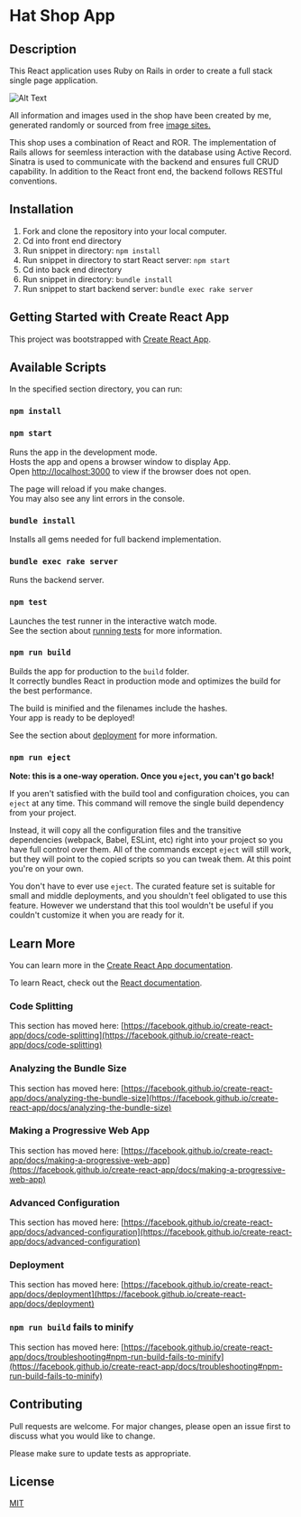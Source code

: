 # Hat Shop App

## Description

This React application uses Ruby on Rails in order to create a full stack single page application.

![Alt Text](HatShop.gif)

All information and images used in the shop have been created by me, generated randomly or sourced from free [image sites.](https://unsplash.com/)

This shop uses a combination of React and ROR. The implementation of Rails allows for seemless interaction with the database using Active Record. Sinatra is used to communicate with the backend and ensures full CRUD capability. In addition to the React front end, the backend follows RESTful conventions.

## Installation

1. Fork and clone the repository into your local computer.
2. Cd into front end directory
3. Run snippet in directory:
   `npm install`
4. Run snippet in directory to start React server:
   `npm start`
5. Cd into back end directory
6. Run snippet in directory:
   `bundle install`
7. Run snippet to start backend server:
   `bundle exec rake server`

## Getting Started with Create React App

This project was bootstrapped with [Create React App](https://github.com/facebook/create-react-app).

## Available Scripts

In the specified section directory, you can run:

### `npm install`

### `npm start`

Runs the app in the development mode.\
Hosts the app and opens a browser window to display App.\
Open [http://localhost:3000](http://localhost:3000) to view if the browser does not open.

The page will reload if you make changes.\
You may also see any lint errors in the console.

### `bundle install`

Installs all gems needed for full backend implementation.

### `bundle exec rake server`

Runs the backend server.

### `npm test`

Launches the test runner in the interactive watch mode.\
See the section about [running tests](https://facebook.github.io/create-react-app/docs/running-tests) for more information.

### `npm run build`

Builds the app for production to the `build` folder.\
It correctly bundles React in production mode and optimizes the build for the best performance.

The build is minified and the filenames include the hashes.\
Your app is ready to be deployed!

See the section about [deployment](https://facebook.github.io/create-react-app/docs/deployment) for more information.

### `npm run eject`

**Note: this is a one-way operation. Once you `eject`, you can't go back!**

If you aren't satisfied with the build tool and configuration choices, you can `eject` at any time. This command will remove the single build dependency from your project.

Instead, it will copy all the configuration files and the transitive dependencies (webpack, Babel, ESLint, etc) right into your project so you have full control over them. All of the commands except `eject` will still work, but they will point to the copied scripts so you can tweak them. At this point you're on your own.

You don't have to ever use `eject`. The curated feature set is suitable for small and middle deployments, and you shouldn't feel obligated to use this feature. However we understand that this tool wouldn't be useful if you couldn't customize it when you are ready for it.

## Learn More

You can learn more in the [Create React App documentation](https://facebook.github.io/create-react-app/docs/getting-started).

To learn React, check out the [React documentation](https://reactjs.org/).

### Code Splitting

This section has moved here: [https://facebook.github.io/create-react-app/docs/code-splitting](https://facebook.github.io/create-react-app/docs/code-splitting)

### Analyzing the Bundle Size

This section has moved here: [https://facebook.github.io/create-react-app/docs/analyzing-the-bundle-size](https://facebook.github.io/create-react-app/docs/analyzing-the-bundle-size)

### Making a Progressive Web App

This section has moved here: [https://facebook.github.io/create-react-app/docs/making-a-progressive-web-app](https://facebook.github.io/create-react-app/docs/making-a-progressive-web-app)

### Advanced Configuration

This section has moved here: [https://facebook.github.io/create-react-app/docs/advanced-configuration](https://facebook.github.io/create-react-app/docs/advanced-configuration)

### Deployment

This section has moved here: [https://facebook.github.io/create-react-app/docs/deployment](https://facebook.github.io/create-react-app/docs/deployment)

### `npm run build` fails to minify

This section has moved here: [https://facebook.github.io/create-react-app/docs/troubleshooting#npm-run-build-fails-to-minify](https://facebook.github.io/create-react-app/docs/troubleshooting#npm-run-build-fails-to-minify)

## Contributing

Pull requests are welcome. For major changes, please open an issue first
to discuss what you would like to change.

Please make sure to update tests as appropriate.

## License

[MIT](https://choosealicense.com/licenses/mit/)
